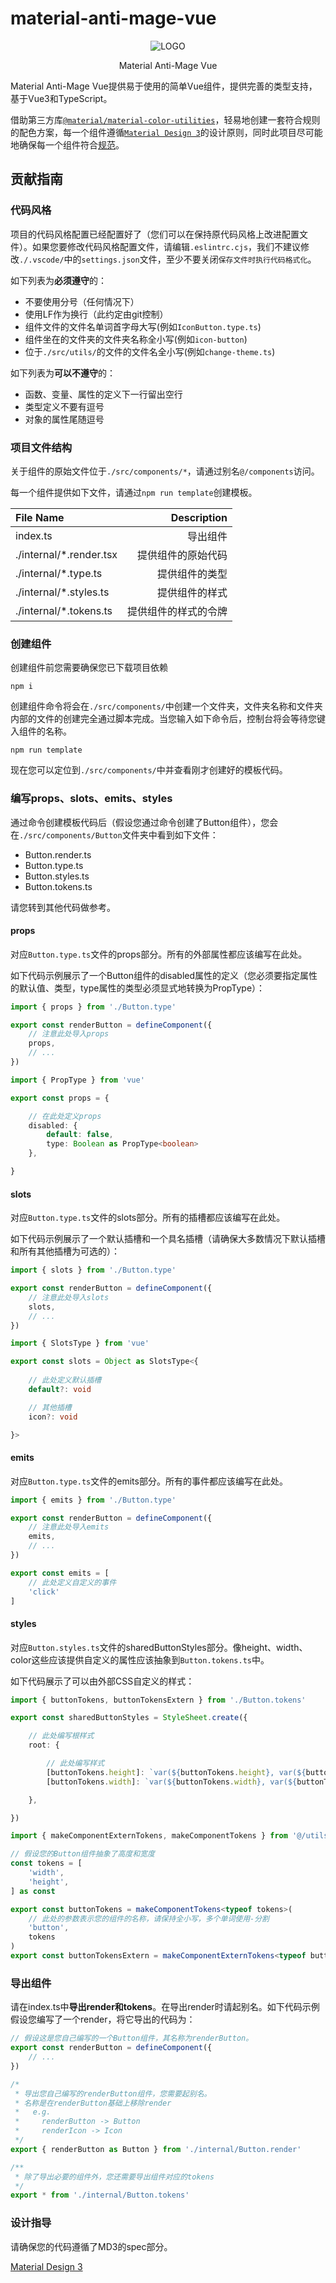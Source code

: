 # material-anti-mage-vue

<div align="center">

![LOGO](../resources/cover.png)

Material Anti-Mage Vue

</div>

Material Anti-Mage Vue提供易于使用的简单Vue组件，提供完善的类型支持，基于Vue3和TypeScript。

借助第三方库[`@material/material-color-utilities`](https://github.com/material-foundation/material-color-utilities)，轻易地创建一套符合规则的配色方案，每一个组件遵循[`Material Design 3`](https://m3.material.io/)的设计原则，同时此项目尽可能地确保每一个组件符合[规范](https://www.w3.org/TR/wai-aria-1.2/#abstract)。

## 贡献指南

### 代码风格
项目的代码风格配置已经配置好了（您们可以在保持原代码风格上改进配置文件）。如果您要修改代码风格配置文件，请编辑`.eslintrc.cjs`，我们不建议修改`./.vscode/`中的`settings.json`文件，至少不要关闭`保存文件时执行代码格式化`。

如下列表为**必须遵守**的：
+ 不要使用分号（任何情况下）
+ 使用LF作为换行（此约定由git控制）
+ 组件文件的文件名单词首字母大写(例如`IconButton.type.ts`)
+ 组件坐在的文件夹的文件夹名称全小写(例如`icon-button`)
+ 位于`./src/utils/`的文件的文件名全小写(例如`change-theme.ts`)

如下列表为**可以不遵守**的：
+ 函数、变量、属性的定义下一行留出空行
+ 类型定义不要有逗号
+ 对象的属性尾随逗号

### 项目文件结构
关于组件的原始文件位于`./src/components/*`，请通过别名`@/components`访问。

每一个组件提供如下文件，请通过`npm run template`创建模板。

|File Name|Description|
|:--|--:|
|index.ts|导出组件|
|./internal/*.render.tsx|提供组件的原始代码|
|./internal/*.type.ts|提供组件的类型|
|./internal/*.styles.ts|提供组件的样式|
|./internal/*.tokens.ts|提供组件的样式的令牌|

### 创建组件
创建组件前您需要确保您已下载项目依赖
```
npm i
```

创建组件命令将会在`./src/components/`中创建一个文件夹，文件夹名称和文件夹内部的文件的创建完全通过脚本完成。当您输入如下命令后，控制台将会等待您键入组件的名称。
```
npm run template
```

现在您可以定位到`./src/components/`中并查看刚才创建好的模板代码。

### 编写props、slots、emits、styles
通过命令创建模板代码后（假设您通过命令创建了Button组件），您会在`./src/components/Button`文件夹中看到如下文件：
+ Button.render.ts
+ Button.type.ts
+ Button.styles.ts
+ Button.tokens.ts

请您转到其他代码做参考。

#### props
对应`Button.type.ts`文件的props部分。所有的外部属性都应该编写在此处。

如下代码示例展示了一个Button组件的disabled属性的定义（您必须要指定属性的默认值、类型，type属性的类型必须显式地转换为PropType）：
```typescript
import { props } from './Button.type'

export const renderButton = defineComponent({
    // 注意此处导入props
    props,
    // ...
})
```

```typescript
import { PropType } from 'vue'

export const props = {

    // 在此处定义props
    disabled: {
        default: false,
        type: Boolean as PropType<boolean>
    },

}
```

#### slots
对应`Button.type.ts`文件的slots部分。所有的插槽都应该编写在此处。

如下代码示例展示了一个默认插槽和一个具名插槽（请确保大多数情况下默认插槽和所有其他插槽为可选的）：
```typescript
import { slots } from './Button.type'

export const renderButton = defineComponent({
    // 注意此处导入slots
    slots,
    // ...
})
```

```typescript
import { SlotsType } from 'vue'

export const slots = Object as SlotsType<{
    
    // 此处定义默认插槽
    default?: void

    // 其他插槽
    icon?: void

}>
```
#### emits
对应`Button.type.ts`文件的emits部分。所有的事件都应该编写在此处。

```typescript
import { emits } from './Button.type'

export const renderButton = defineComponent({
    // 注意此处导入emits
    emits,
    // ...
})
```


```typescript
export const emits = [
    // 此处定义自定义的事件
    'click'
]
```
#### styles
对应`Button.styles.ts`文件的sharedButtonStyles部分。像height、width、color这些应该提供自定义的属性应该抽象到`Button.tokens.ts`中。

如下代码展示了可以由外部CSS自定义的样式：
```typescript
import { buttonTokens, buttonTokensExtern } from './Button.tokens'

export const sharedButtonStyles = StyleSheet.create({

    // 此处编写根样式
    root: {

        // 此处编写样式
        [buttonTokens.height]: `var(${buttonTokens.height}, var(${buttonTokens.height}))`,
        [buttonTokens.width]: `var(${buttonTokens.width}, var(${buttonTokens.width}))`,

    },

})
```

```typescript
import { makeComponentExternTokens, makeComponentTokens } from '@/utils/tokens'

// 假设您的Button组件抽象了高度和宽度
const tokens = [
    'width',
    'height',
] as const

export const buttonTokens = makeComponentTokens<typeof tokens>(
    // 此处的参数表示您的组件的名称，请保持全小写，多个单词使用-分割
    'button',
    tokens
)
export const buttonTokensExtern = makeComponentExternTokens<typeof buttonTokens>(buttonTokens)
```

### 导出组件
请在index.ts中**导出render和tokens**。在导出render时请起别名。如下代码示例假设您编写了一个render，将它导出的代码为：
```typescript
// 假设这是您自己编写的一个Button组件，其名称为renderButton。
export const renderButton = defineComponent({
    // ...
})
```

```typescript
/* 
 * 导出您自己编写的renderButton组件，您需要起别名。
 * 名称是在renderButton基础上移除render
 *   e.g.
 *     renderButton -> Button
 *     renderIcon -> Icon
 */
export { renderButton as Button } from './internal/Button.render'

/**
 * 除了导出必要的组件外，您还需要导出组件对应的tokens
 */
export * from './internal/Button.tokens'
```

### 设计指导
请确保您的代码遵循了MD3的spec部分。

[Material Design 3](https://m3.material.io/)
